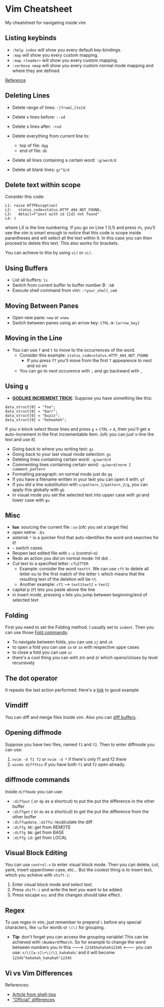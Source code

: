 # Vim Cheatsheet

My cheatsheet for navigating inside vim

<!-- TODO: organize headings -->

## Listing keybinds

- `:help index` will show you every default key-bindings.
- `:map` will show you every custom mapping.
- `:map <leader>` will show you every custom <leader> mapping.
- `:verbose nmap` will show you every custom normal mode mapping and where they are defined.

[Reference](https://stackoverflow.com/questions/27458206/is-there-a-way-to-see-all-vim-keybindings)  
  
## Deleting Lines

- Delete range of lines: `:[from],[to]d`
- Delete x lines before: `:-xd`
- Delete x lines after: `:+xd`
- Delete everything from current line to:
  - top of file: `dgg`
  - end of file: `dG`

- Delete all lines containing a certain word: `:g/word/d`
- Delete all blank lines: `g/^$/d`

## Delete text within scope

Consider this code:

```
L1: raise HTTPException(
L2:   status_code=status.HTTP_404_NOT_FOUND,
L3:   detail=f"post with id {id} not found"
L4: )
```

where LX is the line numbering. If you go on Line 1 (L1) and press `V%`, you'll see the vim is smart enough to notice that this code is scope inside parantheses and will select all the text within it. In this case you can then proceed to delete this text. This also works for brackets.

You can achieve to this by using `vi(` or `vi)`.

## Using Buffers

- List all buffers: `ls`
- Switch from current buffer to buffer number B: `:bB`
- Execute shell command from vim: `:!your_shell_cmd`

## Moving Between Panes

- Open new pane: `new` or `vnew`
- Switch between panes using an arrow key: `CTRL-W-[arrow_key]`

## Moving in the Line
  
- You can use `f` and `t` to move to the occurrences of the word.
  - Consider this example: `status_code=status.HTTP_404_NOT_FOUND`
    - If you press `fT` you'll move from the first `T` appearence to next and so on
  - You can go to next occurence with `;` and go backward with `,`
  
## Using `g`

- **[GODLIKE INCREMENT TRICK](https://www.youtube.com/watch?v=uL9oOZStezw)**: Suppose you have something like this:

```
data_struct[0] = "foo";
data_struct[0] = "barr";
data_struct[0] = "buzzz";
data_struct[0] = "heheeheh";
```

If you v-block select those lines and press `g` + `CTRL` + `A`, then you'll get a auto-increment in the first incrementable item. (ofc you can just v-line the text and use it)

- Going back to where you writing text: `gi`
- Going back to your last visual mode selection: `gv`
- Deleting lines containing certain word: `:g/word/d`
- Commenting lines containing certain word: `:g/word/norm I comment_pattern`
- Formatting paragraph: on normal mode just do `gq`
- If you have a filename written in your text you can open it with: `gf`
- If you did a line substitution with `s/pattern_1/pattern_2/g`, you can apply this globally with `g&`
- In visual mode you set the selected text into upper case with `gU` and lower case with `gu`
  
## Misc
  
- **lua**: sourcing the current file `:so` (ofc you set a target file)
- open netrw: `:Ex`
- asterisk `*` is a quicker find that auto-identifies the word and searches for it!
- `~` switch cases.
- Reopen last edited file with `c-o` (control-o)
- Redo an action you did on normal mode: hit dot `.`
- Cut text to a specified letter: `cfLETTER`
  - Example: consider the word `texttt`. We can use `cft` to delete all letter ou to the first match of the letter `t` which means that the resulting text of the deletion will be `tt`.
  - Another example: `cf1` --> `text1text2` = `text2`
- capital p (`P`) lets you paste above the line
- in insert mode, pressing `o` lets you jump between beginning/end of selected text

## Folding

First you need to set the Folding method. I usually set to `indent`. Then you can use those [Fold commands](https://neovim.io/doc/user/fold.html):

- To navigate between folds, you can use `zj` and `zk`
- to open a fold you can use `za` or `zo` with respective uppe cases
- to close a fold you can use `zc`
- there's a cool thing you can with zm and zr which opens/closes by level recursively

## The dot operator

It repeats the last action performed. Here's a [link](https://sodocumentation.net/vim/topic/3665/the-dot-operator) to good example

## Vimdiff

You can diff and merge files inside vim. Also you can [diff buffers](http://vimcasts.org/episodes/comparing-buffers-with-vimdiff/).

## Opening diffmode

Suppose you have two files, named `f1` and `f2`. Then to enter diffmode you can use:

1. `nvim -d f1 f2` or `nvim -d *` if there's only f1 and f2 there
2. `windo diffthis` if you have both `f1` and `f2` open already.

## diffmode commands

Inside `diffmode` you can use:

- `:diffput` ( or `dp` as a shortcut) to put the put the difference in the other buffer
- `:diffget` ( or `do` as a shortcut) to get the put the difference from the other buffer
- `:diffupdate`, `:diffu`: recalculate the diff
- `:diffg RE`: get from REMOTE
- `:diffg BA`: get from BASE
- `:diffg LO`: get from LOCAL

## Visual Block Editing

You can use `control-v` to enter visual block mode. Then you can delete, cut, yank, insert upper/lower case, etc... But the coolest thing is to insert text, which you achieve with `shift-i`:

1. Enter visual block mode and select text.
2. Press `shift-i` and write the text you want to be added.
3. Press escape `esc` and the changes should take effect.

## Regex

To use regex in vim, just remember to prepend `\` before any special characters, like `\w` for words or `\(\)` for grouping.

- **Tip**: don't forget you can access the grouping variable! This can be achieved with `\NumberOfMatch`. So for example to change the word between numbers you in this ---> `12345heheheh12345` <--- you can use: `s/\([a-z]\+\)/\1_hahahah/` and it will become `12345"heheheh_hahahah"12345`

## Vi vs Vim Differences

References:

- [Article from shell-tips](https://www.shell-tips.com/linux/vi-vs-vim/#gsc.tab=0)
- ["Official" differences](https://vimhelp.org/vi_diff.txt.html#vi-differences)
